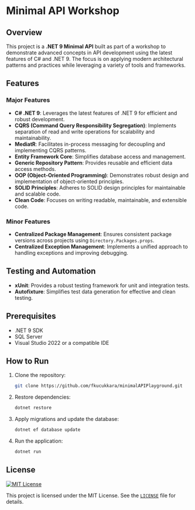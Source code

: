 # Minimal API Workshop

## Overview
This project is a **.NET 9 Minimal API** built as part of a workshop to demonstrate advanced concepts in API development using the latest features of C# and .NET 9. The focus is on applying modern architectural patterns and practices while leveraging a variety of tools and frameworks.

## Features

### **Major Features**
- **C# .NET 9**: Leverages the latest features of .NET 9 for efficient and robust development.
- **CQRS (Command Query Responsibility Segregation)**: Implements separation of read and write operations for scalability and maintainability.
- **MediatR**: Facilitates in-process messaging for decoupling and implementing CQRS patterns.
- **Entity Framework Core**: Simplifies database access and management.
- **Generic Repository Pattern**: Provides reusable and efficient data access methods.
- **OOP (Object-Oriented Programming)**: Demonstrates robust design and implementation of object-oriented principles.
- **SOLID Principles**: Adheres to SOLID design principles for maintainable and scalable code.
- **Clean Code**: Focuses on writing readable, maintainable, and extensible code.

### **Minor Features**
- **Centralized Package Management**: Ensures consistent package versions across projects using `Directory.Packages.props`.
- **Centralized Exception Management**: Implements a unified approach to handling exceptions and improving debugging.

## Testing and Automation
- **xUnit**: Provides a robust testing framework for unit and integration tests.
- **Autofixture**: Simplifies test data generation for effective and clean testing.

## Prerequisites
- .NET 9 SDK
- SQL Server
- Visual Studio 2022 or a compatible IDE

## How to Run
1. Clone the repository:
   ```bash
   git clone https://github.com/fkucukkara/minimalAPIPlayground.git
   ```

2. Restore dependencies:
   ```bash
   dotnet restore
   ```

3. Apply migrations and update the database:
   ```bash
   dotnet ef database update
   ```

4. Run the application:
   ```bash
   dotnet run
   ```

## License
[![MIT License](https://img.shields.io/badge/license-MIT-blue.svg)](LICENSE)

This project is licensed under the MIT License. See the [`LICENSE`](LICENSE) file for details.